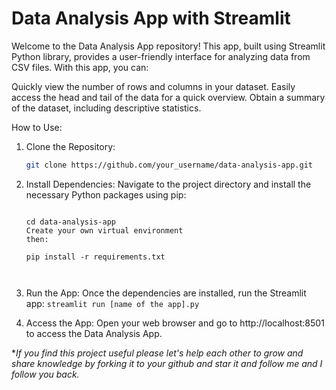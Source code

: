 # Data Analysis App with Streamlit

Welcome to the Data Analysis App repository! This app, built using Streamlit Python library, provides a user-friendly interface for analyzing data from CSV files. With this app, you can:

Quickly view the number of rows and columns in your dataset.
Easily access the head and tail of the data for a quick overview.
Obtain a summary of the dataset, including descriptive statistics.

How to Use:
1. Clone the Repository:
   ```bash
   git clone https://github.com/your_username/data-analysis-app.git

   
3. Install Dependencies:
   Navigate to the project directory and install the necessary Python packages using pip:
   ```cd data-analysis-app

   cd data-analysis-app
   Create your own virtual environment
   then:
   
   pip install -r requirements.txt

  
3. Run the App:
Once the dependencies are installed, run the Streamlit app:
```streamlit run [name of the app].py```


4. Access the App:
Open your web browser and go to http://localhost:8501 to access the Data Analysis App.


**If you find this project useful please let's help each other to grow and share knowledge by forking it to your github and star it and follow me and I follow you back.*
